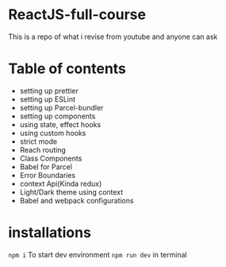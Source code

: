 # ReactJS-full-course
This is a repo of what i revise from youtube and anyone can ask
# Table of contents
- setting up prettier
- setting up ESLint
- setting up Parcel-bundler
- setting up components
- using state, effect hooks
- using custom hooks
- strict mode
- Reach routing
- Class Components
- Babel for Parcel
- Error Boundaries
- context Api(Kinda redux)
- Light/Dark theme using context
- Babel and webpack configurations

# installations
``npm i``
To start dev environment ``npm run dev`` in terminal